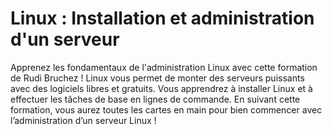 # Linux : Installation et administration d'un serveur

Apprenez les fondamentaux de l'administration Linux avec cette formation de Rudi Bruchez ! Linux vous permet de monter des serveurs puissants avec des logiciels libres et gratuits. Vous apprendrez à installer Linux et à effectuer les tâches de base en lignes de commande. En suivant cette formation, vous aurez toutes les cartes en main pour bien commencer avec l’administration d’un serveur Linux !